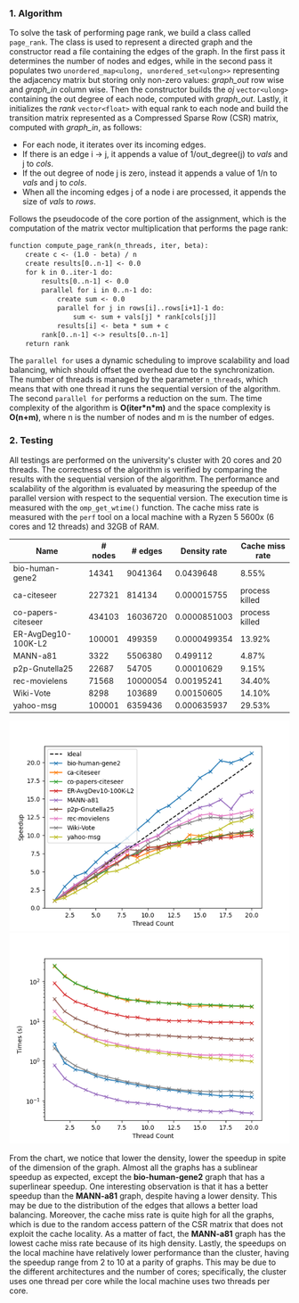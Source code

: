 ### 1. Algorithm

To solve the task of performing page rank, we build a class called `page_rank`. The class is used to represent a
directed graph and the constructor read a file containing the edges of the graph. In the first pass it determines the
number of nodes and edges, while in the second pass it populates two `unordered_map<ulong, unordered_set<ulong>>`
representing the adjacency matrix but storing only non-zero values: *graph_out* row wise and *graph_in* column wise.
Then the constructor builds the *oj* `vector<ulong>` containing the out degree of each node, computed with *graph_out*.
Lastly, it initializes the *rank* `vector<float>` with equal rank to each node and build the transition matrix
represented as a Compressed Sparse Row (CSR) matrix, computed with *graph_in*, as follows:

- For each node, it iterates over its incoming edges.
- If there is an edge i -> j, it appends a value of 1/out_degree(j) to *vals* and j to *cols*.
- If the out degree of node j is zero, instead it appends a value of 1/n to *vals* and j to *cols*.
- When all the incoming edges j of a node i are processed, it appends the size of *vals* to *rows*.

Follows the pseudocode of the core portion of the assignment, which is the computation of the matrix vector
multiplication that performs the page rank:

```
function compute_page_rank(n_threads, iter, beta):
    create c <- (1.0 - beta) / n
    create results[0..n-1] <- 0.0
    for k in 0..iter-1 do:
        results[0..n-1] <- 0.0
        parallel for i in 0..n-1 do:
            create sum <- 0.0
            parallel for j in rows[i]..rows[i+1]-1 do:
                sum <- sum + vals[j] * rank[cols[j]]
            results[i] <- beta * sum + c
        rank[0..n-1] <-> results[0..n-1]
    return rank
```

The `parallel for` uses a dynamic scheduling to improve scalability and load balancing, which should offset the overhead
due to the synchronization. The number of threads is managed by the parameter `n_threads`, which means that with one
thread it runs the sequential version of the algorithm. The second `parallel for` performs a reduction on the sum. The
time complexity of the algorithm is **O(iter\*n\*m)** and the space complexity is **O(n+m)**, where n is the number of
nodes and m is the number of edges.

### 2. Testing

All testings are performed on the university's cluster with 20 cores and 20 threads. The correctness of the algorithm is
verified by comparing the results with the sequential version of the algorithm. The performance and scalability of the
algorithm is evaluated by measuring the speedup of the parallel version with respect to the sequential version. The
execution time is measured with the `omp_get_wtime()` function. The cache miss rate is measured with the `perf` tool on
a local machine with a Ryzen 5 5600x (6 cores and 12 threads) and 32GB of RAM.

| Name                | # nodes | # edges  | Density rate | Cache miss rate |
|---------------------|---------|----------|--------------|-----------------|
| bio-human-gene2     | 14341   | 9041364  | 0.0439648    | 8.55%           |
| ca-citeseer         | 227321  | 814134   | 0.000015755  | process killed  |
| co-papers-citeseer  | 434103  | 16036720 | 0.0000851003 | process killed  |
| ER-AvgDeg10-100K-L2 | 100001  | 499359   | 0.0000499354 | 13.92%          |
| MANN-a81            | 3322    | 5506380  | 0.499112     | 4.87%           |
| p2p-Gnutella25      | 22687   | 54705    | 0.00010629   | 9.15%           |
| rec-movielens       | 71568   | 10000054 | 0.00195241   | 34.40%          |
| Wiki-Vote           | 8298    | 103689   | 0.00150605   | 14.10%          |
| yahoo-msg           | 100001  | 6359436  | 0.000635937  | 29.53%          |

![Speedups](/performance/speedups.png)![Times](/performance/times.png)

From the chart, we notice that lower the density, lower the speedup in spite of the dimension of the graph.
Almost all the graphs has a sublinear speedup as expected, except the **bio-human-gene2** graph that has a superlinear
speedup. One interesting observation is that it has a better speedup than the **MANN-a81** graph, despite having a
lower density. This may be due to the distribution of the edges that allows a better load balancing.
Moreover, the cache miss rate is quite high for all the graphs, which is due to the random access pattern of the CSR
matrix that does not exploit the cache locality. As a matter of fact, the **MANN-a81** graph has the lowest cache miss
rate because of its high density.
Lastly, the speedups on the local machine have relatively lower performance than the cluster, having the speedup range
from 2 to 10 at a parity of graphs. This may be due to the different architectures and the number of cores;
specifically, the cluster uses one thread per core while the local machine uses two threads per core.